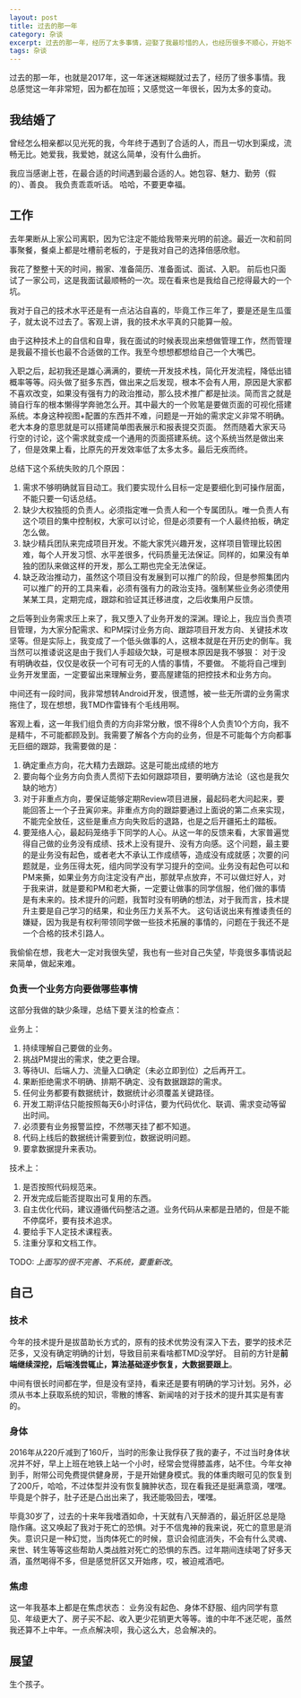 ```yaml
---
layout: post
title: 过去的那一年
category: 杂谈
excerpt: 过去的那一年，经历了太多事情，迎娶了我最珍惜的人，也经历很多不顺心，开始不停焦虑
tags: 杂谈
---
```


过去的那一年，也就是2017年，这一年迷迷糊糊就过去了，经历了很多事情。我总感觉这一年非常短，因为都在加班；又感觉这一年很长，因为太多的变动。

## 我结婚了

曾经怎么相亲都以见光死的我，今年终于遇到了合适的人，而且一切水到渠成，流畅无比。她爱我，我爱她，就这么简单，没有什么曲折。

我应当感谢上苍，在最合适的时间遇到最合适的人。她包容、魅力、勤劳（假的）、善良。 我负责乖乖听话。 哈哈，不要更幸福。

## 工作

去年果断从上家公司离职，因为它注定不能给我带来光明的前途。最近一次和前同事聚餐，餐桌上都是吐槽前老板的，于是我对自己的选择倍感欣慰。

我花了整整十天的时间，搬家、准备简历、准备面试、面试、入职。 前后也只面试了一家公司，这是我面试最顺畅的一次。现在看来也是我给自己挖得最大的一个坑。

我对于自己的技术水平还是有一点沾沾自喜的，毕竟工作三年了，要是还是生瓜蛋子，就太说不过去了。客观上讲，我的技术水平真的只能算一般。

由于这种技术上的自信和自卑，我在面试的时候表现出来想做管理工作，然而管理是我最不擅长也最不合适做的工作。我至今想想都想给自己一个大嘴巴。

入职之后，起初我还是雄心满满的，要统一开发技术栈，简化开发流程，降低出错概率等等。闷头做了挺多东西，做出来之后发现，根本不会有人用，原因是大家都不喜欢改变，如果没有强有力的政治推动，那么技术推广都是扯淡。简而言之就是骑自行车的根本懒得学奔驰怎么开。其中最大的一个败笔是要做页面的可视化搭建系统。本身这种视图+配置的东西并不难，问题是一开始的需求定义非常不明确。老大本身的意思就是可以搭建简单图表展示和报表提交页面。 然而随着大家天马行空的讨论，这个需求就变成一个通用的页面搭建系统。这个系统当然是做出来了，但是效果上看，比原先的开发效率低了太多太多。最后无疾而终。

总结下这个系统失败的几个原因：

1. 需求不够明确就盲目动工。我们要实现什么目标一定是要细化到可操作层面，不能只要一句话总结。
2. 缺少大权独揽的负责人。必须指定唯一负责人和一个专属团队。唯一负责人有这个项目的集中控制权，大家可以讨论，但是必须要有一个人最终拍板，确定怎么做。
3. 缺少精兵团队来完成项目开发。不能大家凭兴趣开发，这样项目管理比较困难，每个人开发习惯、水平差很多，代码质量无法保证。同样的，如果没有单独的团队来做这样的开发，那么工期也完全无法保证。
4. 缺乏政治推动力，虽然这个项目没有发展到可以推广的阶段，但是参照集团内可以推广的开的工具来看，必须有强有力的政治支持。强制某些业务必须使用某某工具，定期完成，跟踪和验证其迁移进度，之后收集用户反馈。

之后等到业务需求压上来了，我又堕入了业务开发的深渊。理论上，我应当负责项目管理，为大家分配需求、和PM探讨业务方向、跟踪项目开发方向、关键技术攻坚等。但是实际上，我变成了一个低头做事的人，这根本就是在开历史的倒车。我当然可以推诿说这是由于我们人手超级欠缺，可是根本原因是我不够狠： 对于没有明确收益，仅仅是收获一个可有可无的人情的事情，不要做。 不能将自己埋到业务开发里面，一定要留出来理解业务，要高屋建瓴的把控技术和业务方向。

中间还有一段时间，我非常想转Android开发，很遗憾，被一些无所谓的业务需求拖住了，现在想想，我TMD作雷锋有个毛线用啊。

客观上看，这一年我们组负责的方向非常分散，恨不得8个人负责10个方向，我不是精牛，不可能都顾及到。我需要了解各个方向的业务，但是不可能每个方向都事无巨细的跟踪，我需要做的是：

1. 确定重点方向，花大精力去跟踪。这是可能出成绩的地方
2. 要向每个业务方向负责人贯彻下去如何跟踪项目，要明确方法论（这也是我欠缺的地方）
3. 对于非重点方向，要保证能够定期Review项目进展，最起码老大问起来，要能回答上一个子丑寅卯来。非重点方向的跟踪要通过上面说的第二点来实现，不能完全放任，这些是重点方向失败后的退路，也是之后开疆拓土的踏板。
4. 要笼络人心，最起码笼络手下同学的人心。从这一年的反馈来看，大家普遍觉得自己做的业务没有成绩、技术上没有提升、没有方向感。这个问题，最主要的是业务没有起色，或者老大不承认工作成绩等，造成没有成就感；次要的问题就是，业务压得太死，组内同学没有学习提升的空间。业务没有起色可以和PM来撕，如果业务方向注定没有产出，那就早点放弃，不可以做烂好人，对于我来讲，就是要和PM和老大撕，一定要让做事的同学信服，他们做的事情是有未来的。技术提升的问题，我暂时没有明确的想法，对于我而言，技术提升主要是自己学习的结果，和业务压力关系不大。 这句话说出来有推诿责任的嫌疑，因为我是有权利带领同学做一些技术拓展的事情的，问题在于我还不是一个合格的技术引路人。

我偷偷在想，我老大一定对我很失望，我也有一些对自己失望，毕竟很多事情说起来简单，做起来难。

### 负责一个业务方向要做哪些事情

这部分我做的缺少条理，总结下要关注的检查点：

业务上：

1. 持续理解自己要做的业务。
2. 挑战PM提出的需求，使之更合理。
3. 等待UI、后端人力、流量入口确定（未必立即到位）之后再开工。
4. 果断拒绝需求不明确、排期不确定、没有数据跟踪的需求。
5. 任何业务都要有数据统计，数据统计必须覆盖关键路径。
6. 开发工期评估只能按照每天6小时评估，要为代码优化、联调、需求变动等留出时间。
7. 必须要有业务报警监控，不然哪天挂了都不知道。
8. 代码上线后的数据统计需要到位，数据说明问题。
9. 要拿数据提升来表功。

技术上：

1. 是否按照代码规范来。
2. 开发完成后能否提取出可复用的东西。
3. 自主优化代码，建议遵循代码整洁之道。业务代码从来都是丑陋的，但是不能不停腐坏，要有技术追求。
4. 要给手下人定技术课程表。
5. 注重分享和文档工作。

TODO: *上面写的很不完善、不系统，要重新改*。

## 自己

### 技术

今年的技术提升是拔苗助长方式的，原有的技术优势没有深入下去，要学的技术茫茫多，又没有确定明确的计划，导致目前来看啥都TMD没学好。 目前的方针是**前端继续深挖，后端浅尝辄止，算法基础逐步恢复，大数据要跟上**。

中间有很长时间都在学，但是没有坚持，看来还是要有明确的学习计划。另外，必须从书本上获取系统的知识，零散的博客、新闻啥的对于技术的提升其实是有害的。

### 身体

2016年从220斤减到了160斤，当时的形象让我俘获了我的妻子，不过当时身体状况并不好，早上上班在地铁上站一个小时，经常会觉得膝盖疼，站不住。今年女神到手，附带公司免费提供健身房，于是开始健身模式。我的体重肉眼可见的恢复到了200斤，哈哈，不过体型并没有恢复臃肿状态，现在看我还是挺满意滴，嘿嘿。 毕竟是个胖子，肚子还是凸出出来了，我还能吸回去，嘿嘿。

毕竟30岁了，过去的十来年我嗜酒如命，十天就有八天醉酒的，最近肝区总是隐隐作痛。这又唤起了我对于死亡的恐惧。对于不信鬼神的我来说，死亡的意思是消失。意识只是一种幻觉，当肉体死亡的时候，意识会彻底消失，不会有什么灵魂、来世、转生等等这些帮助人类战胜对死亡的恐惧的东西。过年期间连续喝了好多天酒，虽然喝得不多，但是感觉肝区又开始疼，哎，被迫戒酒吧。

### 焦虑

这一年我基本上都是在焦虑状态： 业务没有起色、身体不舒服、组内同学有意见、年级更大了、房子买不起、收入更少花销更大等等。谁的中年不迷茫呢，虽然我还算不上中年。一点点解决呗，我心这么大，总会解决的。

## 展望

生个孩子。
